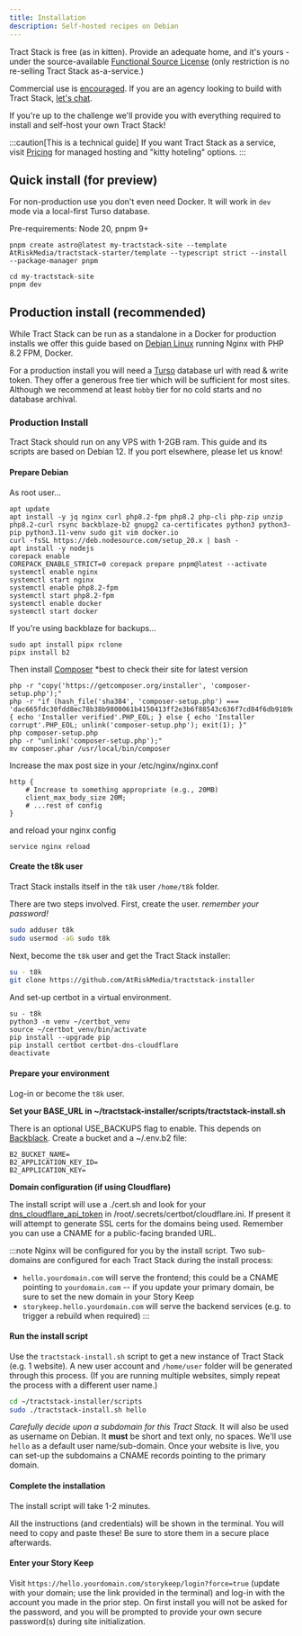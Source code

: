 ```yaml
---
title: Installation
description: Self-hosted recipes on Debian
---
```


Tract Stack is free (as in kitten). Provide an adequate home, and it's yours - under the source-available [Functional Source License](/start/license) (only restriction is no re-selling Tract Stack as-a-service.)

Commercial use is [encouraged](/start/license/). If you are an agency looking to build with Tract Stack, [let's chat](mailto:hello@tractstack.com).

If you're up to the challenge we'll provide you with everything required to install and self-host your own Tract Stack!

:::caution[This is a technical guide]
If you want Tract Stack as a service, visit [Pricing](https://tractstack.com/pricing?utm_source=docs&utm_medium=www&utm_campaign=starlight) for managed hosting and "kitty hoteling" options.
:::

## Quick install (for preview)

For non-production use you don't even need Docker. It will work in `dev` mode via a local-first Turso database.

Pre-requirements: Node 20, pnpm 9+

```
pnpm create astro@latest my-tractstack-site --template AtRiskMedia/tractstack-starter/template --typescript strict --install --package-manager pnpm

cd my-tractstack-site
pnpm dev
```

## Production install (recommended)

While Tract Stack can be run as a standalone in a Docker for production installs we offer this guide based on [Debian Linux](https://www.debian.org/) running Nginx with PHP 8.2 FPM, Docker.

For a production install you will need a [Turso](https://turso.tech) database url with read &amp; write token. They offer a generous free tier which will be sufficient for most sites. Although we recommend at least `hobby` tier for no cold starts and no database archival.

### Production Install

Tract Stack should run on any VPS with 1-2GB ram. This guide and its scripts are based on Debian 12. If you port elsewhere, please let us know!

#### Prepare Debian

As root user...

```
apt update
apt install -y jq nginx curl php8.2-fpm php8.2 php-cli php-zip unzip php8.2-curl rsync backblaze-b2 gnupg2 ca-certificates python3 python3-pip python3.11-venv sudo git vim docker.io
curl -fsSL https://deb.nodesource.com/setup_20.x | bash -
apt install -y nodejs
corepack enable
COREPACK_ENABLE_STRICT=0 corepack prepare pnpm@latest --activate
systemctl enable nginx
systemctl start nginx
systemctl enable php8.2-fpm
systemctl start php8.2-fpm
systemctl enable docker
systemctl start docker
```

If you're using backblaze for backups...

```
sudo apt install pipx rclone
pipx install b2
```

Then install [Composer](https://getcomposer.org/download/) \*best to check their site for latest version

```
php -r "copy('https://getcomposer.org/installer', 'composer-setup.php');"
php -r "if (hash_file('sha384', 'composer-setup.php') === 'dac665fdc30fdd8ec78b38b9800061b4150413ff2e3b6f88543c636f7cd84f6db9189d43a81e5503cda447da73c7e5b6') { echo 'Installer verified'.PHP_EOL; } else { echo 'Installer corrupt'.PHP_EOL; unlink('composer-setup.php'); exit(1); }"
php composer-setup.php
php -r "unlink('composer-setup.php');"
mv composer.phar /usr/local/bin/composer
```

Increase the max post size in your /etc/nginx/nginx.conf

```
http {
    # Increase to something appropriate (e.g., 20MB)
    client_max_body_size 20M;
    # ...rest of config
}
```

and reload your nginx config

```
service nginx reload
```

#### Create the t8k user

Tract Stack installs itself in the `t8k` user `/home/t8k` folder.

There are two steps involved. First, create the user. _remember your password!_

```bash
sudo adduser t8k
sudo usermod -aG sudo t8k
```

Next, become the `t8k` user and get the Tract Stack installer:

```bash
su - t8k
git clone https://github.com/AtRiskMedia/tractstack-installer
```

And set-up certbot in a virtual environment.

```
su - t8k
python3 -m venv ~/certbot_venv
source ~/certbot_venv/bin/activate
pip install --upgrade pip
pip install certbot certbot-dns-cloudflare
deactivate
```

#### Prepare your environment

Log-in or become the `t8k` user.

**Set your BASE_URL in ~/tractstack-installer/scripts/tractstack-install.sh**

There is an optional USE_BACKUPS flag to enable. This depends on [Backblack](https://backblaze.com). Create a bucket and a ~/.env.b2 file:

```
B2_BUCKET_NAME=
B2_APPLICATION_KEY_ID=
B2_APPLICATION_KEY=
```

**Domain configuration (if using Cloudflare)**

The install script will use a ./cert.sh and look for your [dns_cloudflare_api_token](https://certbot-dns-cloudflare.readthedocs.io/en/stable/) in /root/.secrets/certbot/cloudflare.ini. If present it will attempt to generate SSL certs for the domains being used. Remember you can use a CNAME for a public-facing branded URL.

:::note
Nginx will be configured for you by the install script. Two sub-domains are configured for each Tract Stack during the install process:

- `hello.yourdomain.com` will serve the frontend; this could be a CNAME pointing to `yourdomain.com` -- if you update your primary domain, be sure to set the new domain in your Story Keep
- `storykeep.hello.yourdomain.com` will serve the backend services (e.g. to trigger a rebuild when required)
  :::

#### Run the install script

Use the `tractstack-install.sh` script to get a new instance of Tract Stack (e.g. 1 website). A new user account and `/home/user` folder will be generated through this process. (If you are running multiple websites, simply repeat the process with a different user name.)

```bash
cd ~/tractstack-installer/scripts
sudo ./tractstack-install.sh hello
```

_Carefully decide upon a subdomain for this Tract Stack._ It will also be used as username on Debian. It **must** be short and text only, no spaces. We'll use `hello` as a default user name/sub-domain. Once your website is live, you can set-up the subdomains a CNAME records pointing to the primary domain.

#### Complete the installation

The install script will take 1-2 minutes.

All the instructions (and credentials) will be shown in the terminal. You will need to copy and paste these! Be sure to store them in a secure place afterwards.

#### Enter your Story Keep

Visit `https://hello.yourdomain.com/storykeep/login?force=true` (update with your domain; use the link provided in the terminal) and log-in with the account you made in the prior step. On first install you will not be asked for the password, and you will be prompted to provide your own secure password(s) during site initialization.
